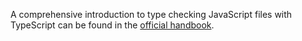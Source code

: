 A comprehensive introduction to type checking JavaScript files with TypeScript can be found in the [official handbook](https://www.typescriptlang.org/docs/handbook/type-checking-javascript-files.html#supported-jsdoc).
